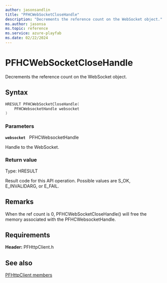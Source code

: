 ```yaml
---
author: jasonsandlin
title: "PFHCWebSocketCloseHandle"
description: "Decrements the reference count on the WebSocket object."
ms.author: jasonsa
ms.topic: reference
ms.service: azure-playfab
ms.date: 02/22/2024
---
```


# PFHCWebSocketCloseHandle  

Decrements the reference count on the WebSocket object.  

## Syntax  
  
```cpp
HRESULT PFHCWebSocketCloseHandle(  
    PFHCWebsocketHandle websocket  
)  
```  
  
### Parameters  
  
**`websocket`** &nbsp; PFHCWebsocketHandle  
  
Handle to the WebSocket.  
  
  
### Return value
Type: HRESULT
  
Result code for this API operation. Possible values are S_OK, E_INVALIDARG, or E_FAIL.
  
## Remarks  
  
When the ref count is 0, PFHCWebSocketCloseHandle() will free the memory associated with the PFHCWebsocketHandle.
  
## Requirements  
  
**Header:** PFHttpClient.h
  
## See also  
[PFHttpClient members](../pfhttpclient_members.md)  

  
  
